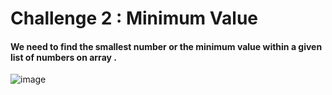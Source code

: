 # Challenge 2 : Minimum Value
#### We need to find the smallest number or the minimum value within a given list of numbers on array .
![image](https://github.com/user-attachments/assets/e2b7b8b4-e37d-48f7-9f97-ed3da7aef1f3)


